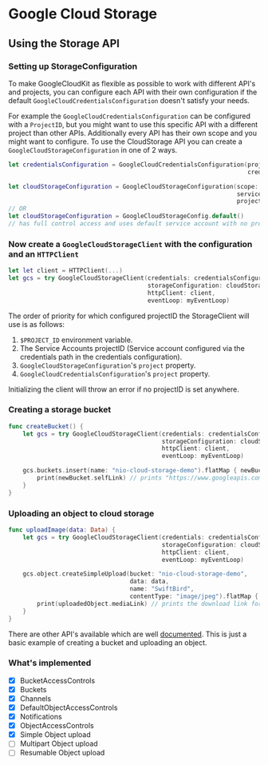 # Google Cloud Storage

## Using the Storage API

### Setting up StorageConfiguration

To make GoogleCloudKit as flexible as possible to work with different API's and projects,
you can configure each API with their own configuration if the default `GoogleCloudCredentialsConfiguration` doesn't satisfy your needs.

For example the `GoogleCloudCredentialsConfiguration` can be configured with a `ProjectID`, but you might
want to use this specific API with a different project than other APIs. Additionally every API has their own scope and you might want to configure.
To use the CloudStorage API you can create a `GoogleCloudStorageConfiguration` in one of 2 ways.

```swift
let credentialsConfiguration = GoogleCloudCredentialsConfiguration(project: "my-project-1",
                                                                   credentialsFile: "~/path/to/service-account.json")

let cloudStorageConfiguration = GoogleCloudStorageConfiguration(scope: [.fullControl, .cloudPlatformReadOnly],
                                                                serviceAccount: "default",
                                                                project: "my-project-2")
// OR
let cloudStorageConfiguration = GoogleCloudStorageConfig.default() 
// has full control access and uses default service account with no project specified.
```

### Now create a `GoogleCloudStorageClient` with the configuration and an `HTTPClient`
```swift
let let client = HTTPClient(...)
let gcs = try GoogleCloudStorageClient(credentials: credentialsConfiguration,
                                       storageConfiguration: cloudStorageConfiguration,
                                       httpClient: client,
                                       eventLoop: myEventLoop)

```
The order of priority for which configured projectID the StorageClient will use is as follows:
1. `$PROJECT_ID` environment variable.
2. The Service Accounts projectID (Service account configured via the credentials path in the credentials configuration).
3. `GoogleCloudStorageConfiguration`'s `project` property.
4. `GoogleCloudCredentialsConfiguration`'s `project` property.

Initializing the client will throw an error if no projectID is set anywhere.

### Creating a storage bucket

```swift
func createBucket() {
    let gcs = try GoogleCloudStorageClient(credentials: credentialsConfiguration,
                                           storageConfiguration: cloudStorageConfiguration,
                                           httpClient: client,
                                           eventLoop: myEventLoop)

    gcs.buckets.insert(name: "nio-cloud-storage-demo").flatMap { newBucket in
        print(newBucket.selfLink) // prints "https://www.googleapis.com/storage/v1/b/nio-cloud-storage-demo"
    }
}
```

### Uploading an object to cloud storage

```swift
func uploadImage(data: Data) {
    let gcs = try GoogleCloudStorageClient(credentials: credentialsConfiguration,
                                           storageConfiguration: cloudStorageConfiguration,
                                           httpClient: client,
                                           eventLoop: myEventLoop)

    gcs.object.createSimpleUpload(bucket: "nio-cloud-storage-demo",
                                  data: data,
                                  name: "SwiftBird",
                                  contentType: "image/jpeg").flatMap { uploadedObject in
        print(uploadedObject.mediaLink) // prints the download link for the image.
    }
}
```

There are other API's available which are well [documented](https://cloud.google.com/storage/docs/json_api/v1/).
This is just a basic example of creating a bucket and uploading an object.

### What's implemented

* [x] BucketAccessControls
* [x] Buckets
* [x] Channels
* [x] DefaultObjectAccessControls
* [x] Notifications
* [x] ObjectAccessControls
* [x] Simple Object upload
* [ ] Multipart Object upload
* [ ] Resumable Object upload
